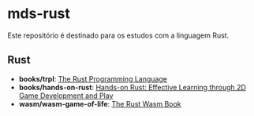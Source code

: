 # mds-rust

Este repositório é destinado para os estudos com a linguagem Rust.

## Rust

- **books/trpl**: [The Rust Programming Language](https://doc.rust-lang.org/stable/book/ 'The Rust Programming Language')
- **books/hands-on-rust**: [Hands-on Rust: Effective Learning through 2D Game Development and Play](https://pragprog.com/titles/hwrust/hands-on-rust/ 'Hands-on Rust: Effective Learning through 2D Game Development and Play')
- **wasm/wasm-game-of-life**: [The Rust Wasm Book](https://rustwasm.github.io/docs/book/ 'The Rust Wasm Book')
